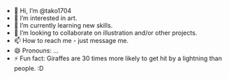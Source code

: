 - 👋 Hi, I’m @tako1704
- 👀 I’m interested in art.
- 🌱 I’m currently learning new skills.
- 💞️ I’m looking to collaborate on illustration and/or other projects.
- 📫 How to reach me - just message me.
- 😄 Pronouns: ...
- ⚡ Fun fact: Giraffes are 30 times more likely to get hit by a lightning than people. :D

<!---
tako1704/tako1704 is a ✨ special ✨ repository because its `README.md` (this file) appears on your GitHub profile.
You can click the Preview link to take a look at your changes.
--->
